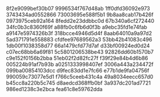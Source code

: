 8f2e9099bef30b07
9996534f767d48ab
1ff0dfd36092e973
3743434ad0552866
73003695e588f5b1
9b8aa8cab17b426f
0973975ceb92a164
8fedd2e23ddbbc0d
67b340a6cf272440
34fc0b3c8360f69f
a88fb0c6fb6d0f3b
a9ebc35fd1e74fab
a9147e5974326b3f
318bcce4946d5d4f
8aab64010a9a97d2
5ad371791e558883
cfdfee97689562a3
53bb42b41083c496
1db00f1038358d77
66a1479cfd77d7af
d33bf00924ed0d24
c07ec68bb6a69f81
5c5801206538be43
92826dd60b1570b7
c9e152f0156b2bba
51eb02f2d82fc27f
f39f29e84b4d6b86
005224b91af7b93b
a0251333998407ef
3006a443a234472f
099ba00854103dcc
d9fec83dd1e7fc66
e77b1de9fa04756f
990059c73077e5d1
f766c5ceeb431c4a
49a8034eecc657d0
b45cc8a220b5c745
d8aedcd368ffb0bf
3a937dc201ad7721
986ed1238c3e2bca
fea61c8e59762dda
